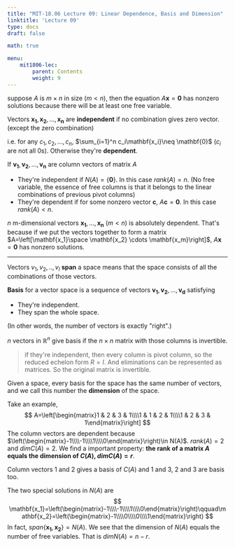 ```yaml
---
title: "MIT-18.06 Lecture 09: Linear Dependence, Basis and Dimension"
linktitle: 'Lecture 09'
type: docs
draft: false

math: true

menu:
    mit1806-lec:
        parent: Contents
        weight: 9
---
```


suppose $A$ is $m\times n$ in size $(m<n)$, then the equation $A\mathbf{x}=\mathbf{0}$ has nonzero solutions because there will be at least one free variable.

Vectors $\mathbf{x_1},\mathbf{x_2},...,\mathbf{x_n}$ are **independent** if no combination gives zero vector. (except the zero combination)

i.e. for any $c_1,c_2,...,c_n$, $\sum_{i=1}^n c_i\mathbf{x_i}\neq \mathbf{0}$ ($c_i$ are not all 0s). Otherwise they're **dependent**.

If $\mathbf{v_1},\mathbf{v_2},...,\mathbf{v_n}$ are column vectors of matrix $A$

* They're independent if $N(A)=\{\mathbf{0}\}$. In this case $rank(A)=n$. (No free variable, the essence of free columns is that it belongs to the linear combinations of previous pivot columns)
* They're dependent if for some nonzero vector $\mathbf{c}$, $A\mathbf{c}=\mathbf{0}$. In this case $rank(A)<n$.

$n$ m-dimensional vectors $\mathbf{x_1},...,\mathbf{x_n}$ $(m<n)$ is absolutely dependent. That's because if we put the vectors together to form a matrix $A=\left[\mathbf{x_1}\space \mathbf{x_2} \cdots \mathbf{x_m}\right]$, $A\mathbf{x}=\mathbf{0}$ has nonzero solutions.

---

Vectors $v_1,v_2,..,v_l$ **span** a space means that the space consists of all the combinations of those vectors.

**Basis** for a vector space is a sequence of vectors $\mathbf{v_1},\mathbf{v_2},...,\mathbf{v_d}$ satisfying

* They're independent.
* They span the whole space.

(In other words, the number of vectors is exactly "right".)

$n$ vectors in $\mathbb{R}^n$ give basis if the $n\times n$ matrix with those columns is invertible.

> if they're independent, then every column is pivot column, so the reduced echelon form $R=I$. And eliminations can be represented as matrices. So the original matrix is invertible.

Given a space, every basis for the space has the same number of vectors, and we call this number the **dimension** of the space.

Take an example, 
$$
A=\left[\begin{matrix}1 & 2 & 3 & 1\\\\1 & 1 & 2 & 1\\\\1 & 2 & 3 & 1\end{matrix}\right]
$$
The column vectors are dependent because $\left(\begin{matrix}-1\\\\-1\\\\1\\\\0\end{matrix}\right)\in N(A)$. $rank(A)=2$ and $dimC(A)=2$. We find a important property: **the rank of a matrix $A$ equals the dimension of $C(A)$, $dimC(A)=r$**.

Column vectors 1 and 2 gives a basis of $C(A)$ and 1 and 3, 2 and 3 are basis too.

The two special solutions in $N(A)$ are
$$
\mathbf{x_1}=\left(\begin{matrix}-1\\\\-1\\\\1\\\\0\end{matrix}\right)\qquad\mathbf{x_2}=\left(\begin{matrix}-1\\\\0\\\\0\\\\1\end{matrix}\right)
$$
In fact, $span\{\mathbf{x_1},\mathbf{x_2}\}=N(A)$. We see that the dimension of $N(A)$ equals the number of free variables. That is $dimN(A)=n-r$.

